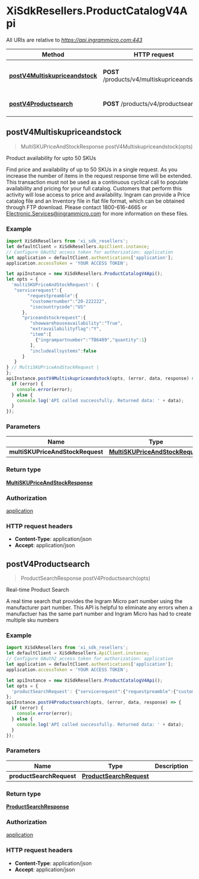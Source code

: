# XiSdkResellers.ProductCatalogV4Api

All URIs are relative to *https://api.ingrammicro.com:443*

Method | HTTP request | Description
------------- | ------------- | -------------
[**postV4Multiskupriceandstock**](ProductCatalogV4Api.md#postV4Multiskupriceandstock) | **POST** /products/v4/multiskupriceandstock | Product availability for upto 50 SKUs
[**postV4Productsearch**](ProductCatalogV4Api.md#postV4Productsearch) | **POST** /products/v4/productsearch | Real-time Product Search



## postV4Multiskupriceandstock

> MultiSKUPriceAndStockResponse postV4Multiskupriceandstock(opts)

Product availability for upto 50 SKUs

Find price and availability of up to 50 SKUs in a single request. As you increase the number of items in the request response time will be extended. This transaction must not be used as a continuous cyclical call to populate availability and pricing for your full catalog. Customers that perform this activity will lose access to price and availability.  Ingram can provide a Price catalog file and an Inventory file in flat file format, which can be obtained through FTP download. Please contact 1800-616-4665 or Electronic.Services@ingrammicro.com for more information on these files.

### Example

```javascript
import XiSdkResellers from 'xi_sdk_resellers';
let defaultClient = XiSdkResellers.ApiClient.instance;
// Configure OAuth2 access token for authorization: application
let application = defaultClient.authentications['application'];
application.accessToken = 'YOUR ACCESS TOKEN';

let apiInstance = new XiSdkResellers.ProductCatalogV4Api();
let opts = {
  'multiSKUPriceAndStockRequest': {  
   "servicerequest":{
        "requestpreamble":{  
         "customernumber":"20-222222",
         "isocountrycode":"US"
      },
      "priceandstockrequest":{  
         "showwarehouseavailability":"True",
         "extravailabilityflag":"Y",
         "item":[  
           {"ingrampartnumber":"TB6489","quantity":1}
         ],
         "includeallsystems":false
      }
   }
} // MultiSKUPriceAndStockRequest | 
};
apiInstance.postV4Multiskupriceandstock(opts, (error, data, response) => {
  if (error) {
    console.error(error);
  } else {
    console.log('API called successfully. Returned data: ' + data);
  }
});
```

### Parameters


Name | Type | Description  | Notes
------------- | ------------- | ------------- | -------------
 **multiSKUPriceAndStockRequest** | [**MultiSKUPriceAndStockRequest**](MultiSKUPriceAndStockRequest.md)|  | [optional] 

### Return type

[**MultiSKUPriceAndStockResponse**](MultiSKUPriceAndStockResponse.md)

### Authorization

[application](../README.md#application)

### HTTP request headers

- **Content-Type**: application/json
- **Accept**: application/json


## postV4Productsearch

> ProductSearchResponse postV4Productsearch(opts)

Real-time Product Search

A real time search that provides the Ingram Micro part number using the manufacturer part number.  This API is helpful to eliminate any errors when a manufactuer has the same part number and Ingram Micro has had to create multiple sku numbers 

### Example

```javascript
import XiSdkResellers from 'xi_sdk_resellers';
let defaultClient = XiSdkResellers.ApiClient.instance;
// Configure OAuth2 access token for authorization: application
let application = defaultClient.authentications['application'];
application.accessToken = 'YOUR ACCESS TOKEN';

let apiInstance = new XiSdkResellers.ProductCatalogV4Api();
let opts = {
  'productSearchRequest': {"servicerequest":{"requestpreamble":{"customernumber":"20-222222","isocountrycode":"US"},"productsearchrequest":{"searchcriteria":{"ingrampartnumber":"TSXML3"}}}} // ProductSearchRequest | 
};
apiInstance.postV4Productsearch(opts, (error, data, response) => {
  if (error) {
    console.error(error);
  } else {
    console.log('API called successfully. Returned data: ' + data);
  }
});
```

### Parameters


Name | Type | Description  | Notes
------------- | ------------- | ------------- | -------------
 **productSearchRequest** | [**ProductSearchRequest**](ProductSearchRequest.md)|  | [optional] 

### Return type

[**ProductSearchResponse**](ProductSearchResponse.md)

### Authorization

[application](../README.md#application)

### HTTP request headers

- **Content-Type**: application/json
- **Accept**: application/json

